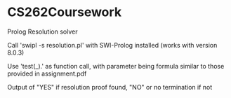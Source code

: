 # CS262Coursework
Prolog Resolution solver

Call 'swipl -s resolution.pl' with SWI-Prolog installed
(works with version 8.0.3)

Use 'test(_).' as function call, with parameter being formula similar to those provided in assignment.pdf

Output of "YES" if resolution proof found, "NO" or no termination if not
